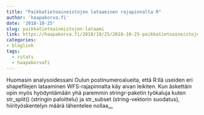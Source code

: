```yaml
---
title: "Paikkatietoaineistojen lataaminen rajapinnalta R"
author: 'haapakorva.fi'
date: '2018-10-25'
slug: paikkatietoaineistojen-lataami
link: https://haapakorva.fi/2018/10/25/2018-10-25-paikkatietoaineistojen-lataaminen-rajapinnalta-r-ll%C3%A4/
categories:
- bloglink
tags:
  - rstats
  - haapakorvafi
---
```


Huomasin analysoidessani Oulun postinumeroalueita, että R:llä useiden eri shapefilejen lataaminen WFS-rajapinnalta käy aivan leikiten. Kun äskettäin opin myös hyödyntämään yhä paremmin stringr-paketin työkaluja kuten str_split() (stringin paloittelu) ja str_subset (string-vektorin suodatus), hiirityöskentelyn määrä lähentelee nollaa[... <i class="fas fa-external-link-alt"></i>](https://haapakorva.fi/2018/10/25/2018-10-25-paikkatietoaineistojen-lataaminen-rajapinnalta-r-ll%C3%A4/)

